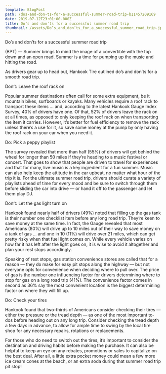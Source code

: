 ```yaml
---
template: BlogPost
path: /dos-and-don-ts-for-a-successful-summer-road-trip-b11457209169
date: 2019-07-12T23:01:00.000Z
title: Do’s and don’ts for a successful summer road trip
thumbnail: /assets/Do’s_and_don’ts_for_a_successful_summer_road_trip.jpeg
---
```

<!--StartFragment-->

Do’s and don’ts for a successful summer road trip

(BPT) — Summer brings to mind the image of a convertible with the top down and an open road. Summer is a time for pumping up the music and hitting the road.

As drivers gear up to head out, Hankook Tire outlined do’s and don’ts for a smooth road trip.

Don’t: Leave the roof rack on

Popular summer destinations often call for some extra equipment, be it mountain bikes, surfboards or kayaks. Many vehicles require a roof rack to transport these items … and, according to the latest Hankook Gauge Index Survey, 40% of drivers have one. Of that, 52% of drivers leave the rack on at all times, as opposed to only keeping the roof rack on when transporting the item it carries. However, it’s better for fuel efficiency to remove the rack unless there’s a use for it, so save some money at the pump by only having the roof rack on your car when you need it.

Do: Pick a peppy playlist

The survey revealed that more than half (55%) of drivers will get behind the wheel for longer than 50 miles if they’re heading to a music festival or concert. That goes to show that people are driven to travel for experiences and that for many, live music is a key ingredient for a fun summer. Music can also help keep the attitude in the car upbeat, no matter what hour of the trip it is. For the ultimate summer road trip, drivers should curate a variety of playlists ahead of time for every mood and be sure to switch through them before sliding the car into drive — or hand it off to the passenger and let them play DJ.

Don’t: Let the gas light turn on

Hankook found nearly half of drivers (49%) noted that filling up the gas tank is their number one checklist item before any long road trip. They’re keen to save money at the same time. In fact, the Gauge revealed that most Americans (80%) will drive up to 10 miles out of their way to save money on a tank of gas … and one in 10 (11%) will drive over 21 miles, which can get pretty risky when that fuel light comes on. While every vehicle varies on how far it has left after the light goes on, it is wise to avoid it altogether and plan your rest stops accordingly.

Speaking of rest stops, gas station convenience stores are called that for a reason — they do make for easy pit stops along the highway — but not everyone opts for convenience when deciding where to pull over. The price of gas is the number one influencing factor for drivers determining where to stop for gas on a long road trip (41%). The convenience factor comes in second as 36% say the most convenient location is the biggest determining factor on where they will fill up.

Do: Check your tires

Hankook found that two-thirds of Americans consider checking their tires — either the pressure or the tread depth — as one of the most important to-dos before heading out on any long trip. Consider checking the tread depth a few days in advance, to allow for ample time to swing by the local tire shop for any necessary repairs, rotations or replacements.

For those who do need to switch out the tires, it’s important to consider the destination and driving habits before making the purchase. It can also be helpful to keep an eye on any rebates, promotions or sales to capitalize on the best deal. After all, a little extra pocket money could mean a few more ice cream cones at the beach, or an extra soda during that summer road trip pit stop!

<!--EndFragment-->
